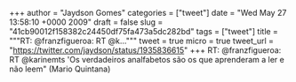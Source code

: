 
+++
author = "Jaydson Gomes"
categories = ["tweet"]
date = "Wed May 27 13:58:10 +0000 2009"
draft = false
slug = "41cb90012f158382c24450df75fa473a5dc282bd"
tags = ["tweet"]
title = """RT: @franzfigueroa: RT @k..."""
tweet = true
micro = true
tweet_url = "https://twitter.com/jaydson/status/1935836615"
+++
RT: @franzfigueroa: RT @karinemts 'Os verdadeiros analfabetos são os que aprenderam a ler e não leem" (Mario Quintana)
